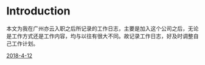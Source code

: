 # Introduction

本文为我在广州亦云入职之后所记录的工作日志，主要是加入这个公司之后，无论是工作方式还是工作内容，均与以往有很大不同。故记录工作日志，好及时调整自己工作计划。

[2018-4-12](./2018-4-12.md)